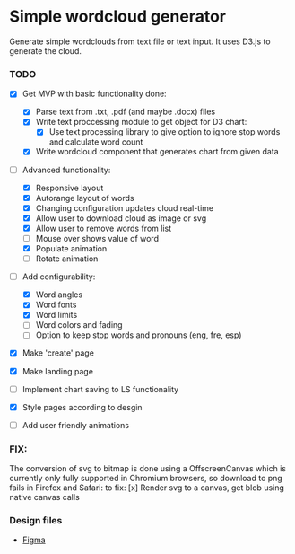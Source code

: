 # Simple wordcloud generator

Generate simple wordclouds from text file or text input. It uses D3.js to generate the cloud.

### TODO

- [x] Get MVP with basic functionality done:

  - [x] Parse text from .txt, .pdf (and maybe .docx) files
  - [x] Write text proccessing module to get object for D3 chart:
    - [x] Use text processing library to give option to ignore stop words and calculate word count
  - [x] Write wordcloud component that generates chart from given data

- [ ] Advanced functionality:

  - [x] Responsive layout
  - [x] Autorange layout of words
  - [x] Changing configuration updates cloud real-time
  - [x] Allow user to download cloud as image or svg
  - [x] Allow user to remove words from list
  - [ ] Mouse over shows value of word
  - [x] Populate animation
  - [ ] Rotate animation

- [ ] Add configurability:

  - [x] Word angles
  - [x] Word fonts
  - [x] Word limits
  - [ ] Word colors and fading
  - [ ] Option to keep stop words and pronouns (eng, fre, esp)

- [x] Make 'create' page
- [x] Make landing page
- [ ] Implement chart saving to LS functionality
- [x] Style pages according to desgin
- [ ] Add user friendly animations

### FIX:

The conversion of svg to bitmap is done using a OffscreenCanvas which is currently only fully supported in Chromium browsers, so download to png fails in Firefox and Safari:
to fix:
[x] Render svg to a canvas, get blob using native canvas calls

### Design files

- [Figma](https://www.figma.com/file/t29YRFbKmMt8mZlbjgb9pI/simple-wordcloud?node-id=0%3A1)
